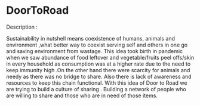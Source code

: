 # DoorToRoad
Description :

Sustainability in nutshell means coexistence of humans, animals and environment ,what better way to coexist serving self and others in one go and saving environment from wastage. This idea took birth in pandemic when we saw abundance of food leftover and vegetable/fruits peel offs/skin in every household as consumption was at a higher rate due to the need to keep immunity high .On the other hand there were scarcity for animals and needy as there was no bridge to share. Also there is lack of awareness and resources to keep this chain functional. With this idea of Door to Road we are trying to build a culture of  sharing . Building a network of people who are willing to share and those who are in need of those items.
